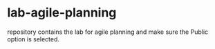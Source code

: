 # lab-agile-planning
repository contains the lab for agile planning and make sure the Public option is selected.
